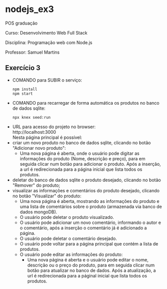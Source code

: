 # nodejs_ex3
POS graduação

Curso: Desenvolvimento Web Full Stack

Disciplina: Programação web com Node.js

Professor: Samuel Martins

## Exercício 3

- COMANDO para SUBIR o serviço:
  ```
  npm install
  npm start
- COMANDO para recarregar de forma automática os produtos no banco de dados sqlite:
  ```
  npx knex seed:run
 - URL para acesso do projeto no browser:  
  http://localhost:3000  
  Nesta página principal é possível:
  - criar um novo produto no banco de dados sqlite, clicando no botão "Adicionar novo produto":
      - Uma nova página é aberta, onde o usuário pode digitar as informações do produto (Nome, descrição e preço), para em seguida clicar num botão para adicionar o produto. Após a inserção, a url é redirecionada para a página inicial que lista todos os produtos.
  - deletar do banco de dados sqlite o produto desejado, clicando no botão "Remover" do produto;
  - visualizar as informações e comentários do produto desejado, clicando no botão "Visualizar" do produto:
     - Uma nova página é aberta, mostrando as informações do produto e uma lista de comentários sobre o produto (armazenada via banco de dados mongoDB). 
     - O usuário pode deletar o produto visualizado.
     - O usuário pode adicionar um novo comentário, informando o autor e o comentário, após a inserção o comentário já é adicionado a página.
     - O usuário pode deletar o comentário desejado.
     - O usuário pode voltar para a página principal que contém a lista de produtos.
     - O usuário pode editar as informações do produto:
       - Uma nova página é aberta e o usuário pode editar o nome, descrição ou o preço do produto, para em seguida clicar num botão para atualizar no banco de dados. Após a atualização, a url é redirecionada para a páginal inicial que lista todos os produtos.
   
   
